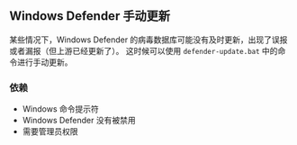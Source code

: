 ## Windows Defender 手动更新

某些情况下，Windows Defender 的病毒数据库可能没有及时更新，出现了误报或者漏报（但上游已经更新了）。
这时候可以使用 `defender-update.bat` 中的命令进行手动更新。

### 依赖
* Windows 命令提示符
* Windows Defender 没有被禁用
* 需要管理员权限
